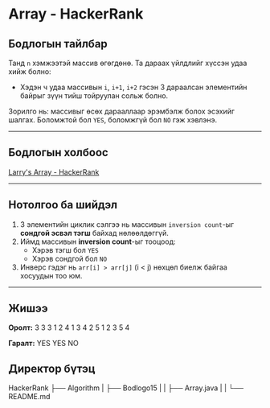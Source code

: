 # Array - HackerRank

## Бодлогын тайлбар

Танд `n` хэмжээтэй массив өгөгдөнө. Та дараах үйлдлийг хүссэн удаа хийж болно:

- Хэдэн ч удаа массивын `i`, `i+1`, `i+2` гэсэн 3 дараалсан элементийн байрыг зүүн тийш тойруулан сольж болно.

Зорилго нь: массивыг өсөх дарааллаар эрэмбэлж болох эсэхийг шалгах. Боломжтой бол `YES`, боломжгүй бол `NO` гэж хэвлэнэ.

---

## Бодлогын холбоос

[Larry's Array - HackerRank](https://www.hackerrank.com/challenges/larrys-array/)

---

## Нотолгоо ба шийдэл

1. 3 элементийн циклик сэлгээ нь массивын `inversion count`-ыг **сондгой эсвэл тэгш** байхад нөлөөлдөггүй.
2. Иймд массивын **inversion count**-ыг тооцоод:
   - Хэрэв тэгш бол `YES`
   - Хэрэв сондгой бол `NO`
3. Инверс гэдэг нь `arr[i] > arr[j]` (i < j) нөхцөл биелж байгаа хосуудын тоо юм.

---

## Жишээ

**Оролт:**
3
3
3 1 2
4
1 3 4 2
5
1 2 3 5 4

**Гаралт:**
YES
YES
NO

## Директор бүтэц

HackerRank
├── Algorithm
| ├── Bodlogo15
| | ├── Array.java
| | └── README.md
